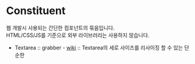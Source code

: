 # Constituent

웹 개발시 사용되는 간단한 컴포넌트의 묶음입니다.  
HTML/CSS/JS를 기준으로 외부 라이브러리는 사용하지 않습니다.


- Textarea :: grabber - [wiki](https://github.com/Liveware/Constituent/wiki/Textarea-grabber/) :: Textarea의 세로 사이즈를 리사이징 할 수 있는 단순한 
